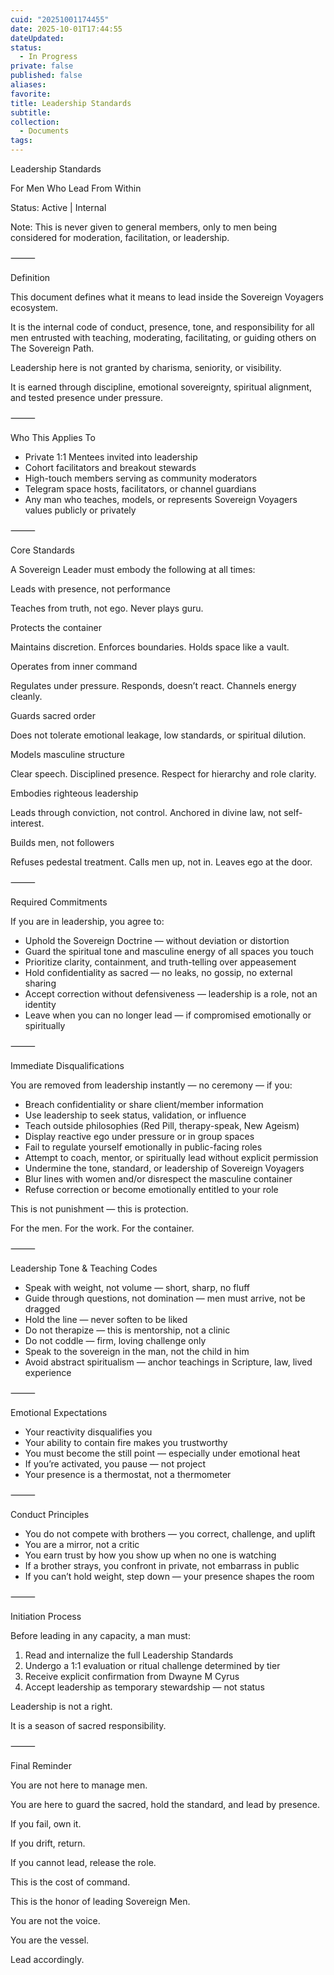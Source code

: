 ```yaml
---
cuid: "20251001174455"
date: 2025-10-01T17:44:55
dateUpdated:
status:
  - In Progress
private: false
published: false
aliases:
favorite:
title: Leadership Standards
subtitle:
collection:
  - Documents
tags:
---
```

Leadership Standards

For Men Who Lead From Within

  

Status: Active | Internal

Note: This is never given to general members, only to men being considered for moderation, facilitation, or leadership.

  

⸻


  

Definition

This document defines what it means to lead inside the Sovereign Voyagers ecosystem.

  

It is the internal code of conduct, presence, tone, and responsibility for all men entrusted with teaching, moderating, facilitating, or guiding others on The Sovereign Path.

  

Leadership here is not granted by charisma, seniority, or visibility.

  

It is earned through discipline, emotional sovereignty, spiritual alignment, and tested presence under pressure.

  

⸻

  

Who This Applies To

- Private 1:1 Mentees invited into leadership
- Cohort facilitators and breakout stewards
- High-touch members serving as community moderators
- Telegram space hosts, facilitators, or channel guardians
- Any man who teaches, models, or represents Sovereign Voyagers values publicly or privately

  

⸻

  

Core Standards

A Sovereign Leader must embody the following at all times:

Leads with presence, not performance

Teaches from truth, not ego. Never plays guru.

  

Protects the container

Maintains discretion. Enforces boundaries. Holds space like a vault.

  

Operates from inner command

Regulates under pressure. Responds, doesn’t react. Channels energy cleanly.

  

Guards sacred order

Does not tolerate emotional leakage, low standards, or spiritual dilution.

  

Models masculine structure

Clear speech. Disciplined presence. Respect for hierarchy and role clarity.

  

Embodies righteous leadership

Leads through conviction, not control. Anchored in divine law, not self-interest.

  

Builds men, not followers

Refuses pedestal treatment. Calls men up, not in. Leaves ego at the door.

  

⸻

  

Required Commitments

If you are in leadership, you agree to:

- Uphold the Sovereign Doctrine — without deviation or distortion
- Guard the spiritual tone and masculine energy of all spaces you touch
- Prioritize clarity, containment, and truth-telling over appeasement
- Hold confidentiality as sacred — no leaks, no gossip, no external sharing
- Accept correction without defensiveness — leadership is a role, not an identity
- Leave when you can no longer lead — if compromised emotionally or spiritually

  

⸻

  

Immediate Disqualifications

You are removed from leadership instantly — no ceremony — if you:

- Breach confidentiality or share client/member information
- Use leadership to seek status, validation, or influence
- Teach outside philosophies (Red Pill, therapy-speak, New Ageism)
- Display reactive ego under pressure or in group spaces
- Fail to regulate yourself emotionally in public-facing roles
- Attempt to coach, mentor, or spiritually lead without explicit permission
- Undermine the tone, standard, or leadership of Sovereign Voyagers
- Blur lines with women and/or disrespect the masculine container
- Refuse correction or become emotionally entitled to your role

  

This is not punishment — this is protection.

For the men. For the work. For the container.

  

⸻

  

Leadership Tone & Teaching Codes

- Speak with weight, not volume — short, sharp, no fluff
- Guide through questions, not domination — men must arrive, not be dragged
- Hold the line — never soften to be liked
- Do not therapize — this is mentorship, not a clinic
- Do not coddle — firm, loving challenge only
- Speak to the sovereign in the man, not the child in him
- Avoid abstract spiritualism — anchor teachings in Scripture, law, lived experience

  

⸻

  

Emotional Expectations

- Your reactivity disqualifies you
- Your ability to contain fire makes you trustworthy
- You must become the still point — especially under emotional heat
- If you’re activated, you pause — not project
- Your presence is a thermostat, not a thermometer

  

⸻

  

Conduct Principles

- You do not compete with brothers — you correct, challenge, and uplift
- You are a mirror, not a critic
- You earn trust by how you show up when no one is watching
- If a brother strays, you confront in private, not embarrass in public
- If you can’t hold weight, step down — your presence shapes the room

  

⸻

  

Initiation Process

Before leading in any capacity, a man must:

1. Read and internalize the full Leadership Standards
2. Undergo a 1:1 evaluation or ritual challenge determined by tier
3. Receive explicit confirmation from Dwayne M Cyrus
4. Accept leadership as temporary stewardship — not status

  

Leadership is not a right.

It is a season of sacred responsibility.

  

⸻

  

Final Reminder

You are not here to manage men.

You are here to guard the sacred, hold the standard, and lead by presence.

  

If you fail, own it.

If you drift, return.

If you cannot lead, release the role.

  

This is the cost of command.

This is the honor of leading Sovereign Men.

  

You are not the voice.

You are the vessel.

  

Lead accordingly.